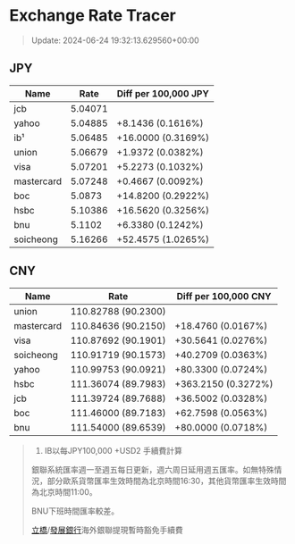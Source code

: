 # Exchange Rate Tracer

> Update: 2024-06-24 19:32:13.629560+00:00

## JPY

| Name       |    Rate | Diff per 100,000 JPY   |
|------------|---------|------------------------|
| jcb        | 5.04071 |                        |
| yahoo      | 5.04885 | +8.1436 (0.1616%)      |
| ib¹        | 5.06485 | +16.0000 (0.3169%)     |
| union      | 5.06679 | +1.9372 (0.0382%)      |
| visa       | 5.07201 | +5.2273 (0.1032%)      |
| mastercard | 5.07248 | +0.4667 (0.0092%)      |
| boc        | 5.0873  | +14.8200 (0.2922%)     |
| hsbc       | 5.10386 | +16.5620 (0.3256%)     |
| bnu        | 5.1102  | +6.3380 (0.1242%)      |
| soicheong  | 5.16266 | +52.4575 (1.0265%)     |

## CNY

| Name       | Rate                | Diff per 100,000 CNY   |
|------------|---------------------|------------------------|
| union      | 110.82788	(90.2300) |                        |
| mastercard | 110.84636	(90.2150) | +18.4760 (0.0167%)     |
| visa       | 110.87692	(90.1901) | +30.5641 (0.0276%)     |
| soicheong  | 110.91719	(90.1573) | +40.2709 (0.0363%)     |
| yahoo      | 110.99753	(90.0921) | +80.3300 (0.0724%)     |
| hsbc       | 111.36074	(89.7983) | +363.2150 (0.3272%)    |
| jcb        | 111.39724	(89.7688) | +36.5002 (0.0328%)     |
| boc        | 111.46000	(89.7183) | +62.7598 (0.0563%)     |
| bnu        | 111.54000	(89.6539) | +80.0000 (0.0718%)     |


> 1. IB以每JPY100,000 +USD2 手續費計算
>
> 銀聯系統匯率週一至週五每日更新，週六周日延用週五匯率。如無特殊情況，部分歐系貨幣匯率生效時間為北京時間16:30，其他貨幣匯率生效時間為北京時間11:00。
>
> BNU下班時間匯率較差。
>
> [立橋](https://www.wlbank.com.mo/uploads/ueditor/file/20181211/1544536513900230.pdf)/[發展銀行](https://www.mdb.com.mo/Service_Charges_20230728.pdf)海外銀聯提現暫時豁免手續費

